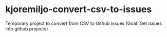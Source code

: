 # kjoremiljo-convert-csv-to-issues
Temporary project to convert from CSV to Github issues (Goal: Get issues into github projects)
